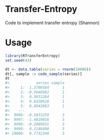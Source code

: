 # Transfer-Entropy
Code to implement transfer entropy (Shannon)

# Usage
``` r
library(RTransferEntropy)
set.seed(42)

dt <- data.table(series = rnorm(10000))
dt[, sample := code_sample(series)]
dt
#>            series sample
#>     1:  1.3709584      1
#>     2: -0.5646982      1
#>     3:  0.3631284      1
#>     4:  0.6328626      1
#>     5:  0.4042683      1
#>    ---                  
#>  9996: -0.5653259      3
#>  9997: -1.4819016      3
#>  9998: -0.2989931      3
#>  9999:  0.2146498      3
#> 10000:  0.7732340      3
```
